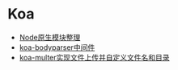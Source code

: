 # Koa

* [Node原生模块整理](Node原生模块整理.md)
* [koa-bodyparser中间件](koa-bodyparser中间件.md)
* [koa-multer实现文件上传并自定义文件名和目录](koa-multer实现文件上传并自定义文件名和目录.md)

